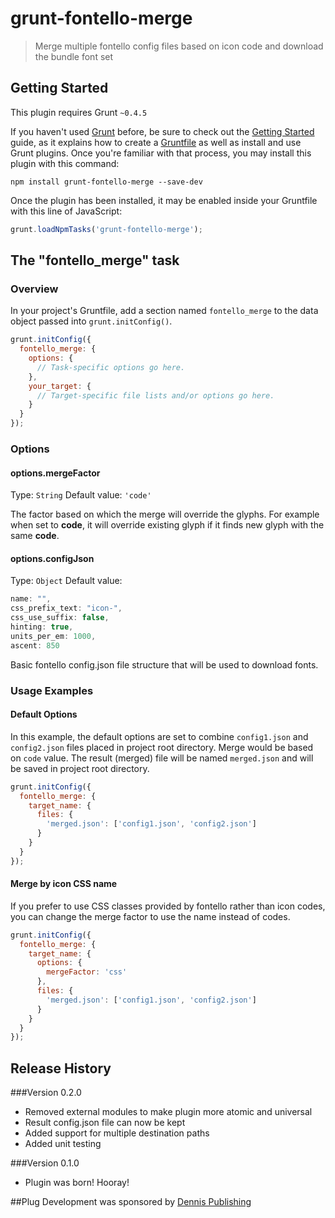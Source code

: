 # grunt-fontello-merge

> Merge multiple fontello config files based on icon code and download the bundle font set

## Getting Started
This plugin requires Grunt `~0.4.5`

If you haven't used [Grunt](http://gruntjs.com/) before, be sure to check out the [Getting Started](http://gruntjs.com/getting-started) guide, as it explains how to create a [Gruntfile](http://gruntjs.com/sample-gruntfile) as well as install and use Grunt plugins. Once you're familiar with that process, you may install this plugin with this command:

```shell
npm install grunt-fontello-merge --save-dev
```

Once the plugin has been installed, it may be enabled inside your Gruntfile with this line of JavaScript:

```js
grunt.loadNpmTasks('grunt-fontello-merge');
```

## The "fontello_merge" task

### Overview
In your project's Gruntfile, add a section named `fontello_merge` to the data object passed into `grunt.initConfig()`.

```js
grunt.initConfig({
  fontello_merge: {
    options: {
      // Task-specific options go here.
    },
    your_target: {
      // Target-specific file lists and/or options go here.
    }
  }
});
```

### Options

#### options.mergeFactor
Type: `String`
Default value: `'code'`

The factor based on which the merge will override the glyphs. For example when set to __code__, it will override existing glyph if it finds new glyph with the same __code__.

#### options.configJson
Type: `Object`
Default value:
```js
name: "",
css_prefix_text: "icon-",
css_use_suffix: false,
hinting: true,
units_per_em: 1000,
ascent: 850
```

Basic fontello config.json file structure that will be used to download fonts.

### Usage Examples

#### Default Options
In this example, the default options are set to combine `config1.json` and `config2.json` files placed in project root directory. Merge would be based on `code` value. The result (merged) file will be named `merged.json` and will be saved in project root directory.

```js
grunt.initConfig({
  fontello_merge: {
    target_name: {
      files: {
        'merged.json': ['config1.json', 'config2.json']
      }
    }
  }
});
```

#### Merge by icon CSS name
If you prefer to use CSS classes provided by fontello rather than icon codes, you can change the merge factor to use the name instead of codes.

```js
grunt.initConfig({
  fontello_merge: {
    target_name: {
      options: {
        mergeFactor: 'css'
      },
      files: {
        'merged.json': ['config1.json', 'config2.json']
      }
    }
  }
});
```

## Release History

###Version 0.2.0
* Removed external modules to make plugin more atomic and universal
* Result config.json file can now be kept
* Added support for multiple destination paths
* Added unit testing

###Version 0.1.0
* Plugin was born! Hooray!

##Plug
Development was sponsored by [Dennis Publishing](http://dennis.co.uk)